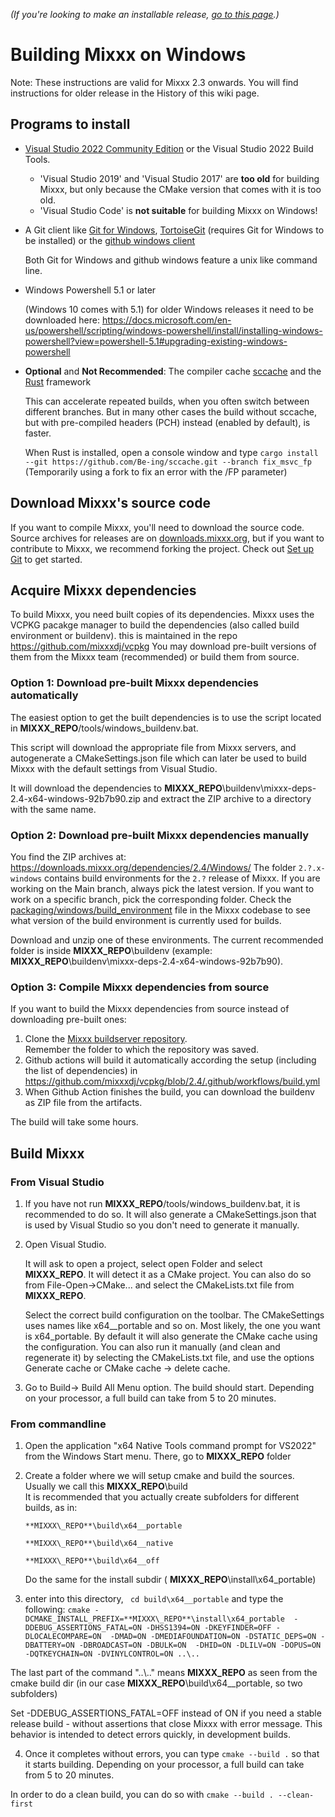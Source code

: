 *(If you're looking to make an installable release, [go to this
page](Build%20Windows%20installer).)*

# Building Mixxx on Windows
Note: These instructions are valid for Mixxx 2.3 onwards. 
 You will find instructions for older release in the History of this wiki page.

## Programs to install

  - [Visual Studio 2022 Community Edition](Visual%20Studio%20Community) or the Visual Studio 2022 Build Tools.

    * 'Visual Studio 2019' and 'Visual Studio 2017' are **too old** for building Mixxx, but only because the CMake version that comes with it is too old.
    * 'Visual Studio Code' is **not suitable** for building Mixxx on Windows!

  - A Git client like [Git for Windows](https://git-scm.com/download/win),
    [TortoiseGit](https://tortoisegit.org) (requires Git for Windows to be installed) or the
	[github windows client](http://github-windows.s3.amazonaws.com/GitHubSetup.exe)

    Both Git for Windows and github windows feature a unix like command line.

  - Windows Powershell 5.1 or later
    
    (Windows 10 comes with 5.1) for older Windows releases it need to be downloaded here: https://docs.microsoft.com/en-us/powershell/scripting/windows-powershell/install/installing-windows-powershell?view=powershell-5.1#upgrading-existing-windows-powershell

  - **Optional** and **Not Recommended**: The compiler cache [sccache](https://github.com/mozilla/sccache) and the [Rust](https://www.rust-lang.org/) framework

    This can accelerate repeated builds, when you often switch between different branches. But in many other cases the build without sccache, but with pre-compiled headers (PCH) instead (enabled by default), is faster.

    When Rust is installed, open a console window and type
    `cargo install --git https://github.com/Be-ing/sccache.git --branch fix_msvc_fp`  
    (Temporarily using a fork to fix an error with the /FP parameter)

## Download Mixxx's source code

If you want to compile Mixxx, you'll need to download the source code. Source archives for releases are on [downloads.mixxx.org](https://downloads.mixxx.org/), but if you want to contribute to Mixxx, we recommend forking the project. Check out [Set up Git](https://github.com/mixxxdj/mixxx/wiki/Using%20Git#set-up-git) to get started.

## Acquire Mixxx dependencies

To build Mixxx, you need built copies of its dependencies. Mixxx uses the VCPKG pacakge manager to build the dependencies (also called build environment or buildenv). this is maintained in the repo https://github.com/mixxxdj/vcpkg
You may download pre-built versions of them from the Mixxx team (recommended)
or build them from source.

### Option 1: Download pre-built Mixxx dependencies automatically

The easiest option to get the built dependencies is to use the script located in 
**MIXXX\_REPO**/tools/windows_buildenv.bat.

This script will download the appropriate file from Mixxx servers, and autogenerate a 
CMakeSettings.json file which can later be used to build Mixxx with 
the default settings from Visual Studio.

It will download the dependencies to **MIXXX\_REPO**\buildenv\mixxx-deps-2.4-x64-windows-92b7b90.zip and extract the ZIP archive to a directory with the same name.

### Option 2: Download pre-built Mixxx dependencies manually

You find the ZIP archives at: https://downloads.mixxx.org/dependencies/2.4/Windows/
The folder `2.?.x-windows` contains build environments for the `2.?`
release of Mixxx. If you are working on the Main branch, always pick
the latest version. If you want to work on a specific branch, pick the
corresponding folder. Check the
[packaging/windows/build\_environment](https://github.com/mixxxdj/mixxx/blob/main/packaging/windows/build_environment)
file in the Mixxx codebase to see what version of the build environment
is currently used for builds.

Download and unzip one of these environments. 
The current recommended folder is inside **MIXXX\_REPO**\buildenv 
(example: **MIXXX\_REPO**\buildenv\mixxx-deps-2.4-x64-windows-92b7b90).

### Option 3: Compile Mixxx dependencies from source

If you want to build the Mixxx dependencies from source instead of
downloading pre-built ones:

1.  Clone the [Mixxx buildserver repository](https://github.com/mixxxdj/VCPKG).  
    Remember the folder to which the repository was saved.
2.  Github actions will build it automatically according the setup (including the list of dependencies) in https://github.com/mixxxdj/vcpkg/blob/2.4/.github/workflows/build.yml
3.  When Github Action finishes the build, you can download the buildenv as ZIP file from the artifacts.

The build will take some hours.

## Build Mixxx
### From Visual Studio
1. If you have not run **MIXXX\_REPO**/tools/windows_buildenv.bat, it is recommended to do so. 
   It will also generate a CMakeSettings.json that is used by Visual Studio 
   so you don't need to generate it manually.

2. Open Visual Studio. 

   It will ask to open a project, select open Folder and select **MIXXX\_REPO**. 
   It will detect it as a CMake project. 
   You can also do so from File-Open->CMake... and select the CMakeLists.txt file 
   from **MIXXX\_REPO**.

   Select the correct build configuration on the toolbar.
   The CMakeSettings uses names like x64__portable and so on. Most likely, the one you want is x64_portable.
   By default it will also generate the CMake cache using the configuration. 
   You can also run it manually (and clean and regenerate it) by selecting the 
   CMakeLists.txt file, and use the options Generate cache or CMake cache -> delete cache.

3. Go to Build-> Build All Menu option. The build should start. 
   Depending on your processor, a full build can take from 5 to 20 minutes.


### From commandline

1. Open the application "x64 Native Tools command prompt for VS2022" from the Windows Start menu.
   There, go to **MIXXX\_REPO** folder

2. Create a folder where we will setup cmake and build the sources. 
   Usually we call this **MIXXX\_REPO**\build\
   It is recommended that you actually create subfolders for different builds, as in: 

   `**MIXXX\_REPO**\build\x64__portable`

   `**MIXXX\_REPO**\build\x64__native`

   `**MIXXX\_REPO**\build\x64__off`

   Do the same for the install subdir ( **MIXXX\_REPO**\install\x64_portable)

3. enter into this directory, ` cd build\x64__portable` and type the following:
   `cmake -DCMAKE_INSTALL_PREFIX=**MIXXX\_REPO**\install\x64_portable 
 -DDEBUG_ASSERTIONS_FATAL=ON -DHSS1394=ON -DKEYFINDER=OFF -DLOCALECOMPARE=ON 
 -DMAD=ON -DMEDIAFOUNDATION=ON -DSTATIC_DEPS=ON -DBATTERY=ON -DBROADCAST=ON -DBULK=ON 
 -DHID=ON -DLILV=ON -DOPUS=ON -DQTKEYCHAIN=ON -DVINYLCONTROL=ON ..\..`

  The last part of the command "..\\.." means **MIXXX\_REPO** as seen from 
  the cmake build dir (in our case  **MIXXX\_REPO**\build\x64__portable, so two subfolders)

  Set -DDEBUG_ASSERTIONS_FATAL=OFF instead of ON if you need a stable release build - without
  assertions that close Mixxx with error message.
  This behavior is intended to detect errors quickly, in development builds.

4. Once it completes without errors, you can type `cmake --build .` so that it starts building. 
  Depending on your processor, a full build can take from 5 to 20 minutes.

  In order to do a clean build, you can do so with `cmake --build . --clean-first`
